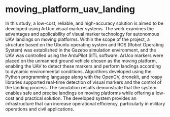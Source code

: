 # moving_platform_uav_landing
 In this study, a low-cost, reliable, and high-accuracy solution is aimed to be developed using ArUco visual marker systems. The work examines the advantages and applicability of visual marker technology for autonomous UAV landings on moving platforms. Within the scope of the project, a structure based on the Ubuntu operating system and ROS (Robot Operating System) was established in the Gazebo simulation environment, and the UAV was controlled using the ArduPilot SITL software. ArUco markers were placed on the unmanned ground vehicle chosen as the moving platform, enabling the UAV to detect these markers and perform landings according to dynamic environmental conditions. Algorithms developed using the Python programming language along with the OpenCV, dronekit, and rospy libraries supported real-time detection of visual markers and the control of the landing process. The simulation results demonstrate that the system enables safe and precise landings on moving platforms while offering a low-cost and practical solution. The developed system provides an infrastructure that can increase operational efficiency, particularly in military operations and civil applications.
